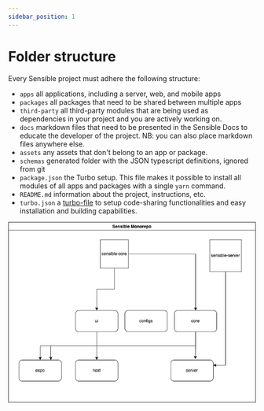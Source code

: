 ```yaml
---
sidebar_position: 1
---
```


# Folder structure

Every Sensible project must adhere the following structure:

- `apps` all applications, including a server, web, and mobile apps
- `packages` all packages that need to be shared between multiple apps
- `third-party` all third-party modules that are being used as dependencies in your project and you are actively working on.
- `docs` markdown files that need to be presented in the Sensible Docs to educate the developer of the project. NB: you can also place markdown files anywhere else.
- `assets` any assets that don't belong to an app or package.
- `schemas` generated folder with the JSON typescript definitions, ignored from git
- `package.json` the Turbo setup. This file makes it possible to install all modules of all apps and packages with a single `yarn` command.
- `README.md` information about the project, instructions, etc.
- `turbo.json` a [turbo-file](https://turborepo.org) to setup code-sharing functionalities and easy installation and building capabilities.

![monorepo](./monorepo.png)
